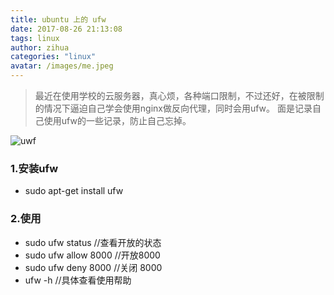```yaml
---
title: ubuntu 上的 ufw 
date: 2017-08-26 21:13:08
tags: linux
author: zihua
categories: "linux"
avatar: /images/me.jpeg
---
```


> 最近在使用学校的云服务器，真心烦，各种端口限制，不过还好，在被限制的情况下逼迫自己学会使用nginx做反向代理，同时会用ufw。
面是记录自己使用ufw的一些记录，防止自己忘掉。


![uwf](http://p1teq0wgy.bkt.clouddn.com/ufw.png)

<!--more-->
### 1.安装ufw
* sudo apt-get install ufw

### 2.使用
* sudo ufw status   //查看开放的状态
* sudo ufw allow 8000      //开放8000
* sudo ufw deny 8000      //关闭 8000
* ufw -h       //具体查看使用帮助


